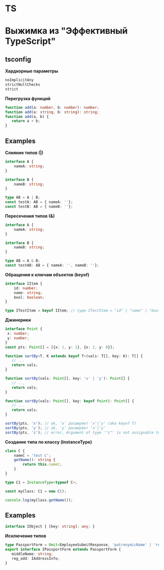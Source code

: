 # TS



# Выжимка из "Эффективный TypeScript"

## tsconfig
**Хардкорные параметры**
```ts
noImplicitAny
strictNullChecks
strict
```

**Перегрузка функций**
```ts
function add(a: number, b: number): number;
function add(a: string, b: string): string;
function add(a, b) {
   return a + b;
}
```

## Examples

**Слияние типов (|)**   
```ts
interface A {
    nameA: string;
}

interface B {
    nameB: string;
}

type AB = A | B;
const testA: AB = { nameA: ''};
const testB: AB = { nameB: ''};
```
**Пересечения типов (&)**  
```ts
interface A {
    nameA: string;
}

interface B {
    nameB: string;
}

type AB = A & B;
const testAB: AB = { nameA: '', nameB: ''};
```
**Обращения к ключам объектов (keyof)**  
```ts
interface IItem {
    id: number;
    name: string;
    bool: boolean;
}

type ITestItem = keyof IItem; // type ITestItem = "id" | "name" | "bool"
```
**Джинерики**  
```ts
interface Point {
 x: number;
 y: number;
}
const pts: Point[] = [{x: 1, y: 1}, {x: 2, y: 0}];

function sortBy<T, K extends keyof T>(vals: T[], key: K): T[] {
   // ...
   return vals;
}

function sortBy(vals: Point[], key: 'x' | 'y'): Point[] {
   // ...
   return vals;
}

function sortBy(vals: Point[], key: keyof Point): Point[] {
   // ...
   return vals;
}

sortBy(pts, 'x'); // ok, 'x' расширяет 'x'|'y' (aka keyof T)
sortBy(pts, 'y'); // ok, 'y' расширяет 'x'|'y'
sortBy(pts, 'z'); // error, Argument of type '"z"' is not assignable to parameter of type '"x" | "y"'.
```
**Создание типа по классу (InstanceType<typeof CLASS_NAME>)**  
```ts
class C {
    nameC = 'test C';
    getName(): string { 
        return this.nameC;
    }
}

type C1 = InstanceType<typeof C>;

const myClass: C1 = new C();

console.log(myClass.getName());
```

## Examples
 
 ```ts
 interface IObject { [key: string]: any; }
 ```

**Исключение типов**   
```ts
type PassportForm = Omit<EmployeeSubmitResponse, 'patronymicName' | 'registrationAddress'>;  
export interface IPassportForm extends PassportForm {  
   middleName: string;  
   reg_add: IAddressInfo;  
}
```
<!--stackedit_data:
eyJoaXN0b3J5IjpbLTIwOTU3NjE1MiwxNTYwMzc1MTY3LDQxMj
UzNDE3NywtMTc3MjY0NDU2OCwtMjc5MjI0ODkyXX0=
-->